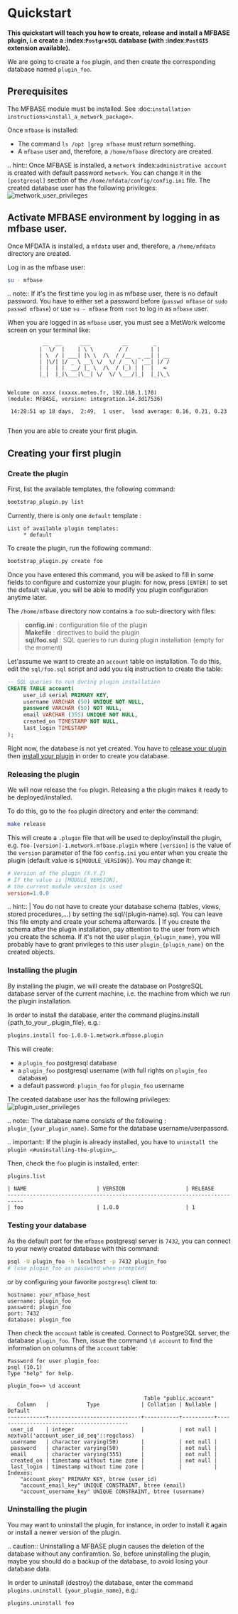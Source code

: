 # Quickstart

**This quickstart will teach you how to create, release and install a MFBASE plugin, i.e create a :index:`PostgreSQL` database (with :index:`PostGIS` extension available).**

We are going to create a `foo` plugin, and then create the corresponding database named `plugin_foo`.

## Prerequisites

The MFBASE module must be installed. See :doc:`installation instructions<install_a_metwork_package>`.

Once `mfbase` is installed:

- The command `ls /opt |grep mfbase` must return something.
- A `mfbase` user and, therefore, a `/home/mfbase` directory are created.


.. hint::
	Once MFBASE is installed, a `metwork` :index:`administrative account` is created with default password `metwork`. You can change it in the `[postgresql]` section of the `/home/mfdata/config/config.ini` file. The created database user has the following privileges:
![metwork_user_privileges](./_images/metwork_user_privileges.jpg)


## Activate MFBASE environment by logging in as mfbase user.

Once MFDATA is installed, a `mfdata` user and, therefore, a `/home/mfdata` directory are created.

Log in as the mfbase user:
```bash
su - mfbase
```

.. note::
	If it's the first time you log in as mfbase user, there is no default password. You have to either set a password before (`passwd mfbase` or `sudo passwd mfbase`) or use `su - mfbase` from `root` to log in as `mfbase` user.


When you are logged in as `mfbase` user, you must see a MetWork welcome screen on your terminal like:

```console
           __  __      ___          __        _
          |  \/  |    | \ \        / /       | |
          | \  / | ___| |\ \  /\  / /__  _ __| | __
          | |\/| |/ _ \ __\ \/  \/ / _ \| '__| |/ /
          | |  | |  __/ |_ \  /\  / (_) | |  |   <
          |_|  |_|\___|\__| \/  \/ \___/|_|  |_|\_\


Welcome on xxxx (xxxxx.meteo.fr, 192.168.1.170)
(module: MFBASE, version: integration.14.3d17536)

 14:28:51 up 18 days,  2:49,  1 user,  load average: 0.16, 0.21, 0.23


```

Then you are able to create your first plugin.


## Creating your first plugin

### Create the plugin

First, list the available templates, the following command:
```bash
bootstrap_plugin.py list
```

Currently, there is only one `default` template :
```console
List of available plugin templates:
     * default
```

To create the plugin, run the following command:
```bash
bootstrap_plugin.py create foo
```

Once you have entered this command, you will be asked to fill in some fields to configure and customize your plugin: for now, press `[ENTER]` to set the default value,  you will be able to modify you plugin configuration anytime later.


The `/home/mfbase` directory now contains a `foo` sub-directory with files:

> **config.ini** : configuration file of the plugin  
**Makefile** : directives to build the plugin   
**sql/foo.sql** : SQL queries to run during plugin installation (empty for the moment)    

Let'assume we want to create an `account` table on installation. To do this, edit the `sql/foo.sql` script and add you slq instruction to create the table:
```sql
-- SQL queries to run during plugin installation
CREATE TABLE account(
     user_id serial PRIMARY KEY,
     username VARCHAR (50) UNIQUE NOT NULL,
     password VARCHAR (50) NOT NULL,
     email VARCHAR (355) UNIQUE NOT NULL,
     created_on TIMESTAMP NOT NULL,
     last_login TIMESTAMP
);

```

Right now, the database is not yet created. You have to [release your plugin](#releasing-the-plugin) then [install your plugin](#installing-the-plugin) in order to create you database.

### Releasing the plugin

We will now release the `foo` plugin. Releasing a the plugin makes it ready to be deployed/installed.

To do this, go to the `foo` plugin directory and enter the command:
```bash
make release
```

This will create a `.plugin` file that will be used to deploy/install the plugin, e.g. `foo-[version]-1.metwork.mfbase.plugin` where `[version]` is the value of the `version` parameter of the foo `config.ini` you enter when you create the plugin (default value is `${MODULE_VERSION}`). You may change it:
```cfg
# Version of the plugin (X.Y.Z)
# If the value is [MODULE_VERSION],
# the current module version is used
version=1.0.0
```

.. hint::
	| You do not have to create your database schema (tables, views, stored procedures,...) by setting the sql/{plugin-name}.sql. You can leave this file empty and create your schema afterwards.
    | If you create the schema after the plugin installation, pay attention to the user from which you create the schema. If it's not the user `plugin_{plugin_name}`, you will probably have to grant privileges to this user `plugin_{plugin_name}` on the created objects.

### Installing the plugin

By installing the plugin, we will create the database on PostgreSQL database server of the current machine, i.e. the machine from which we run the plugin installation.

In order to install the database, enter the command plugins.install {path_to_your_.plugin_file}, e.g.:
```bash
plugins.install foo-1.0.0-1.metwork.mfbase.plugin
```

This will create:

- a `plugin_foo` postgresql database
- a `plugin_foo` postgresql username (with full rights on `plugin_foo` database)
- a default password: `plugin_foo` for `plugin_foo` username


The created database user has the following privileges:
![plugin_user_privileges](./_images/plugin_user_privileges.jpg)

.. note::
	The database name consists of the following : `plugin_{your_plugin_name}`. Same for the database username/userpassord.

.. important::
	If the plugin is already installed, you have to `uninstall the plugin <#uninstalling-the-plugin>`_.

Then, check the `foo` plugin is installed, enter:

```bash
plugins.list
```

```
| NAME                      | VERSION                   | RELEASE
---------------------------------------------------------------------------
| foo                       | 1.0.0                     | 1

```

### Testing your database

As the default port for the `mfbase` postgresql server is `7432`, you can connect
to your newly created database with this command:

```bash
psql -U plugin_foo -h localhost -p 7432 plugin_foo
# (use plugin_foo as password when prompted)
```

or by configuring your favorite `postgresql` client to:

```
hostname: your_mfbase_host
username: plugin_foo
password: plugin_foo
port: 7432
database: plugin_foo
```

Then check the `account` table is created. Connect to PostgreSQL server, the database `plugin_foo`. Then, issue the command `\d account` to find the information on columns of the `account` table:
```psql
Password for user plugin_foo:
psql (10.1)
Type "help" for help.

plugin_foo=> \d account
```
```
                                           Table "public.account"
   Column   |            Type             | Collation | Nullable |                 Default
------------+-----------------------------+-----------+----------+------------------------------------------
 user_id    | integer                     |           | not null | nextval('account_user_id_seq'::regclass)
 username   | character varying(50)       |           | not null |
 password   | character varying(50)       |           | not null |
 email      | character varying(355)      |           | not null |
 created_on | timestamp without time zone |           | not null |
 last_login | timestamp without time zone |           |          |
Indexes:
    "account_pkey" PRIMARY KEY, btree (user_id)
    "account_email_key" UNIQUE CONSTRAINT, btree (email)
    "account_username_key" UNIQUE CONSTRAINT, btree (username)

```
### Uninstalling the plugin

You may want to uninstall the plugin, for instance, in order to install it again or install a newer version of the plugin.

.. caution::
	Uninstalling a MFBASE plugin causes the deletion of the database without any confiramtion. So, before uninstalling the plugin, maybe you should do a backup of the database, to avoid losing your database data.

In order to uninstall (destroy) the database, enter the command `plugins.uninstall {your_plugin_name}`, e.g.:
```bash
plugins.uninstall foo
```


